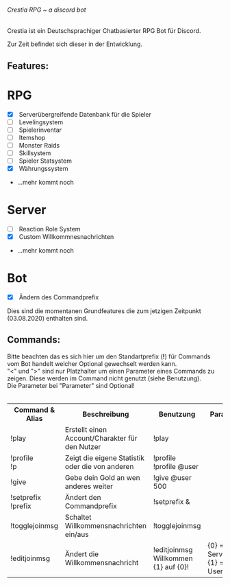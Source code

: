 ###### Crestia RPG ~ a discord bot

Crestia ist ein Deutschsprachiger Chatbasierter RPG Bot für Discord.

Zur Zeit befindet sich dieser in der Entwicklung.


## Features:

# RPG
- [x] &nbsp;Serverübergreifende Datenbank für die Spieler
- [ ] &nbsp;Levelingsystem
- [ ] &nbsp;Spielerinventar
- [ ] &nbsp;Itemshop
- [ ] &nbsp;Monster Raids
- [ ] &nbsp;Skillsystem
- [ ] &nbsp;Spieler Statsystem
- [x] &nbsp;Währungssystem
- ...mehr kommt noch

# Server
- [ ] &nbsp;Reaction Role System
- [x] &nbsp;Custom Willkommnesnachrichten
- ...mehr kommt noch

# Bot
- [x] &nbsp;Ändern des Commandprefix


Dies sind die momentanen Grundfeatures die zum jetzigen Zeitpunkt (03.08.2020) enthalten sind.

## Commands:
Bitte beachten das es sich hier um den Standartprefix (**!**) für Commands vom Bot handelt welcher Optional gewechselt werden kann.<br/>
"<" und ">" sind nur Platzhalter um einen Parameter eines Commands zu zeigen. Diese werden im Command nicht genutzt (siehe Benutzung).<br/>
Die Parameter bei "Parameter" sind Optional!<br/><br/>

<table>
  <tr>
  <th>
    Command & Alias
  </th>
  <th>
    Beschreibung
    </th>
    <th>
    Benutzung
    </th>
    <th>
    Parameter
    </th>
    <th>
    Berechtigung
    </th>
  </tr>
  <tr>
  <td>!play</td>
  <td>Erstellt einen Account/Charakter für den Nutzer</td>
    <td>!play</td>
    <td></td>
    <td>Jeder</td>
  </tr>
  <tr>
  <td>!profile <br/>!p</td>
  <td>Zeigt die eigene Statistik oder die von anderen</td>
    <td>!profile <br/>!profile @user</td>
    <td></td>
    <td>Jeder</td>
  </tr>
  <tr>
  <td>!give</td>
  <td>Gebe dein Gold an wen anderes weiter</td>
    <td>!give @user 500</td>
    <td></td>
    <td>Jeder</td>
  </tr>
  <tr>
  <td>!setprefix <br/>!prefix</td>
  <td>Ändert den Commandprefix</td>
    <td>!setprefix &</td>
    <td></td>
    <td>Ersteller</td>
  </tr>
  <tr>
  <td>!togglejoinmsg</td>
  <td>Schaltet Willkommensnachrichten ein/aus</td>
    <td>!togglejoinmsg</td>
    <td></td>
    <td>Ersteller</td>
  </tr>
  <tr>
  <td>!editjoinmsg</td>
  <td>Ändert die Willkommensnachricht</td>
    <td>!editjoinmsg Willkommen {1} auf {0}!</td>
    <td>{0} = Servername<br/>{1} = Username</td>
    <td>Ersteller</td>
  </tr>
</table>
